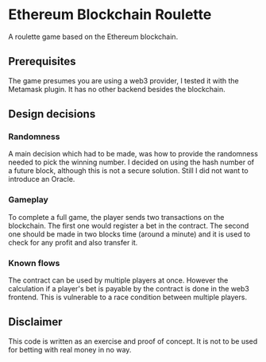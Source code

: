 
# Ethereum Blockchain Roulette

A roulette game based on the Ethereum blockchain.

## Prerequisites

The game presumes you are using a web3 provider, I tested it with the Metamask plugin. It has no other backend besides the blockchain.

## Design decisions

### Randomness

A main decision which had to be made, was how to provide the randomness needed to pick the winning number. I decided on using the hash number of a future block, although this is not a secure solution. Still I did not want to introduce an Oracle.

### Gameplay

To complete a full game, the player sends two transactions on the blockchain. The first one would register a bet in the contract. The second one should be made in two blocks time (around a minute) and it is used to check for any profit and also transfer it.

### Known flows

The contract can be used by multiple players at once. However the calculation if a player's bet is
payable by the contract is done in the web3 frontend. This is vulnerable to a race condition between
multiple players.


## Disclaimer

This code is written as an exercise and proof of concept. It is not to be used for betting with real money in no way.
